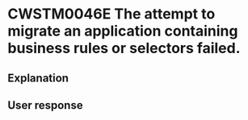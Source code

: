 # CWSTM0046E The attempt to migrate an application containing business rules or selectors failed.

## Explanation

## User response